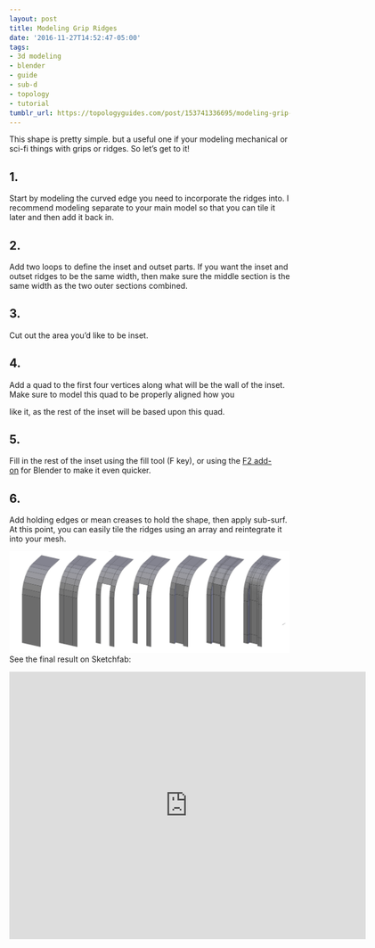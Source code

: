 ```yaml
---
layout: post
title: Modeling Grip Ridges
date: '2016-11-27T14:52:47-05:00'
tags:
- 3d modeling
- blender
- guide
- sub-d
- topology
- tutorial
tumblr_url: https://topologyguides.com/post/153741336695/modeling-grip-ridges
---
```

This shape is pretty simple. but a useful one if your modeling mechanical or sci-fi things with grips or ridges. So let’s get to it!

## 1.

Start by modeling the curved edge you need to incorporate the ridges into. I recommend modeling separate to your main model so that you can tile it later and then add it back in.

## 2.

Add two loops to define the inset and outset parts. If you want the inset and outset ridges to be the same width, then make sure the middle section is the same width as the two outer sections combined.

## 3.

Cut out the area you’d like to be inset.

## 4.

Add a quad to the first four vertices along what will be the wall of the inset. Make sure to model this quad to be properly aligned how you

like it, as the rest of the inset will be based upon this quad.

## 5.

Fill in the rest of the inset using the fill tool (F key), or using the [F2 add-on](http://lesterbanks.com/2013/01/extending-blenders-modeling-capabilities-with-the-f2-addon-for-blender/)&nbsp;for Blender&nbsp;to make it even quicker.

## 6.

Add holding edges or mean creases to hold the shape, then apply sub-surf. At this point, you can easily tile the ridges using&nbsp;an array and reintegrate it into your mesh.

![image](assets/img/153741336695_0.png)
See the final result on Sketchfab:

<iframe src="https://sketchfab.com/models/b0879ecb380d4f73b4ad557582c3e7f8/embed?autospin=0.2&amp;camera=0&amp;transparent=1&amp;ui_related=0" width="640" height="480" allowfullscreen="allowfullscreen" frameborder="0"></iframe>
